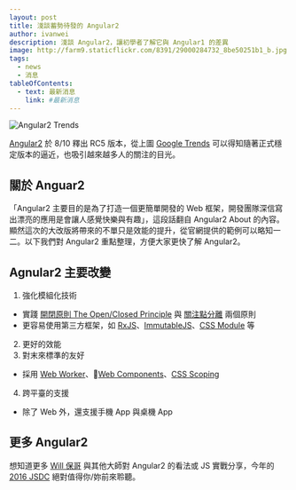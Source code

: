```yaml
---
layout: post
title: 淺談蓄勢待發的 Angular2
author: ivanwei
description: 淺談 Angular2，讓初學者了解它與 Angular1 的差異
image: http://farm9.staticflickr.com/8391/29000284732_8be50251b1_b.jpg
tags:
  - news
  - 消息
tableOfContents:
  - text: 最新消息
    link: #最新消息
---
```


![Angular2 Trends](https://farm9.staticflickr.com/8440/28490212844_176b5f852b_h.jpg 'Angular2 Trends')

[Angular2](https://angular.io/ 'Angular2') 於 8/10 釋出 RC5 版本，從上圖 [Google Trends](https://www.google.com.tw/trends/explore?date=2015-01-01%202016-08-21&q=angular2 'Google Trends') 可以得知隨著正式穩定版本的逼近，也吸引越來越多人的關注的目光。

## 關於 Anguar2

「Angular2 主要目的是為了打造一個更簡單開發的 Web 框架，開發團隊深信寫出漂亮的應用是會讓人感覺快樂與有趣」，這段話翻自 Angular2 About 的內容。顯然這次的大改版將帶來的不單只是效能的提升，從官網提供的範例可以略知一二。以下我們對 Angular2 重點整理，方便大家更快了解 Angular2。   

## Agnular2 主要改變

1. 強化模組化技術
  - 實踐 [開閉原則 The Open/Closed Principle](https://zh.wikipedia.org/wiki/%E5%BC%80%E9%97%AD%E5%8E%9F%E5%88%99 '開閉原則 The Open/Closed Principle') 與 [關注點分離](https://zh.wikipedia.org/wiki/%E5%85%B3%E6%B3%A8%E7%82%B9%E5%88%86%E7%A6%BB '關注點分離') 兩個原則
  - 更容易使用第三方框架，如 [RxJS](https://angular.io/docs/ts/latest/guide/server-communication.html#!#enable-rxjs-operators 'RxJS')、[ImmutableJS](https://facebook.github.io/immutable-js/ 'ImmutableJS')、[CSS Module](http://joaogarin.github.io/css-modules-angular2/ 'CSS Module') 等
2. 更好的效能
3. 對末來標準的友好
  - 採用 [Web Worker](https://html.spec.whatwg.org/multipage/workers.html 'Web Worker')、[Web Components](http://webcomponents.org/ 'Web Components')、[CSS Scoping](https://drafts.csswg.org/css-scoping/ 'CSS Scoping')
4. 跨平臺的支援
  - 除了 Web 外，還支援手機 App 與桌機 App

## 更多 Angular2

想知道更多 [Will 保哥](https://www.facebook.com/will.fans/ 'Will 保哥') 與其他大師對 Angular2 的看法或 JS 實戰分享，今年的 [2016 JSDC](http://2016.jsdc.tw/ '2016 JSDC') 絕對值得你/妳前來聆聽。 
